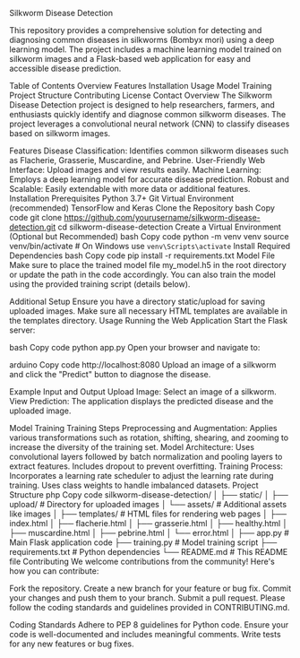 Silkworm Disease Detection

This repository provides a comprehensive solution for detecting and diagnosing common diseases in silkworms (Bombyx mori) using a deep learning model. The project includes a machine learning model trained on silkworm images and a Flask-based web application for easy and accessible disease prediction.

Table of Contents
Overview
Features
Installation
Usage
Model Training
Project Structure
Contributing
License
Contact
Overview
The Silkworm Disease Detection project is designed to help researchers, farmers, and enthusiasts quickly identify and diagnose common silkworm diseases. The project leverages a convolutional neural network (CNN) to classify diseases based on silkworm images.

Features
Disease Classification: Identifies common silkworm diseases such as Flacherie, Grasserie, Muscardine, and Pebrine.
User-Friendly Web Interface: Upload images and view results easily.
Machine Learning: Employs a deep learning model for accurate disease prediction.
Robust and Scalable: Easily extendable with more data or additional features.
Installation
Prerequisites
Python 3.7+
Git
Virtual Environment (recommended)
TensorFlow and Keras
Clone the Repository
bash
Copy code
git clone https://github.com/yourusername/silkworm-disease-detection.git
cd silkworm-disease-detection
Create a Virtual Environment (Optional but Recommended)
bash
Copy code
python -m venv venv
source venv/bin/activate  # On Windows use `venv\Scripts\activate`
Install Required Dependencies
bash
Copy code
pip install -r requirements.txt
Model File
Make sure to place the trained model file my_model.h5 in the root directory or update the path in the code accordingly. You can also train the model using the provided training script (details below).

Additional Setup
Ensure you have a directory static/upload for saving uploaded images.
Make sure all necessary HTML templates are available in the templates directory.
Usage
Running the Web Application
Start the Flask server:

bash
Copy code
python app.py
Open your browser and navigate to:

arduino
Copy code
http://localhost:8080
Upload an image of a silkworm and click the "Predict" button to diagnose the disease.

Example Input and Output
Upload Image: Select an image of a silkworm.
View Prediction: The application displays the predicted disease and the uploaded image.

Model Training
Training Steps
Preprocessing and Augmentation:
Applies various transformations such as rotation, shifting, shearing, and zooming to increase the diversity of the training set.
Model Architecture:
Uses convolutional layers followed by batch normalization and pooling layers to extract features.
Includes dropout to prevent overfitting.
Training Process:
Incorporates a learning rate scheduler to adjust the learning rate during training.
Uses class weights to handle imbalanced datasets.
Project Structure
php
Copy code
silkworm-disease-detection/
│
├── static/
│   ├── upload/          # Directory for uploaded images
│   └── assets/          # Additional assets like images
│
├── templates/           # HTML files for rendering web pages
│   ├── index.html
│   ├── flacherie.html
│   ├── grasserie.html
│   ├── healthy.html
│   ├── muscardine.html
│   ├── pebrine.html
│   └── error.html
│
├── app.py               # Main Flask application code
├── training.py          # Model training script
├── requirements.txt     # Python dependencies
└── README.md            # This README file
Contributing
We welcome contributions from the community! Here's how you can contribute:

Fork the repository.
Create a new branch for your feature or bug fix.
Commit your changes and push them to your branch.
Submit a pull request.
Please follow the coding standards and guidelines provided in CONTRIBUTING.md.

Coding Standards
Adhere to PEP 8 guidelines for Python code.
Ensure your code is well-documented and includes meaningful comments.
Write tests for any new features or bug fixes.
